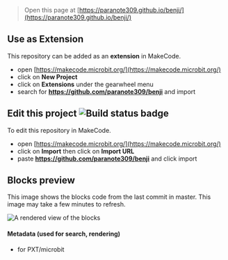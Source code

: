 
> Open this page at [https://paranote309.github.io/benji/](https://paranote309.github.io/benji/)

## Use as Extension

This repository can be added as an **extension** in MakeCode.

* open [https://makecode.microbit.org/](https://makecode.microbit.org/)
* click on **New Project**
* click on **Extensions** under the gearwheel menu
* search for **https://github.com/paranote309/benji** and import

## Edit this project ![Build status badge](https://github.com/paranote309/benji/workflows/MakeCode/badge.svg)

To edit this repository in MakeCode.

* open [https://makecode.microbit.org/](https://makecode.microbit.org/)
* click on **Import** then click on **Import URL**
* paste **https://github.com/paranote309/benji** and click import

## Blocks preview

This image shows the blocks code from the last commit in master.
This image may take a few minutes to refresh.

![A rendered view of the blocks](https://github.com/paranote309/benji/raw/master/.github/makecode/blocks.png)

#### Metadata (used for search, rendering)

* for PXT/microbit
<script src="https://makecode.com/gh-pages-embed.js"></script><script>makeCodeRender("{{ site.makecode.home_url }}", "{{ site.github.owner_name }}/{{ site.github.repository_name }}");</script>
